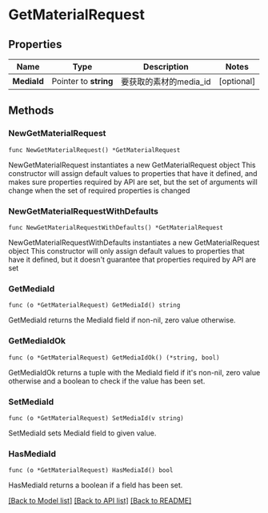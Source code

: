 # GetMaterialRequest

## Properties

Name | Type | Description | Notes
------------ | ------------- | ------------- | -------------
**MediaId** | Pointer to **string** | 要获取的素材的media_id | [optional] 

## Methods

### NewGetMaterialRequest

`func NewGetMaterialRequest() *GetMaterialRequest`

NewGetMaterialRequest instantiates a new GetMaterialRequest object
This constructor will assign default values to properties that have it defined,
and makes sure properties required by API are set, but the set of arguments
will change when the set of required properties is changed

### NewGetMaterialRequestWithDefaults

`func NewGetMaterialRequestWithDefaults() *GetMaterialRequest`

NewGetMaterialRequestWithDefaults instantiates a new GetMaterialRequest object
This constructor will only assign default values to properties that have it defined,
but it doesn't guarantee that properties required by API are set

### GetMediaId

`func (o *GetMaterialRequest) GetMediaId() string`

GetMediaId returns the MediaId field if non-nil, zero value otherwise.

### GetMediaIdOk

`func (o *GetMaterialRequest) GetMediaIdOk() (*string, bool)`

GetMediaIdOk returns a tuple with the MediaId field if it's non-nil, zero value otherwise
and a boolean to check if the value has been set.

### SetMediaId

`func (o *GetMaterialRequest) SetMediaId(v string)`

SetMediaId sets MediaId field to given value.

### HasMediaId

`func (o *GetMaterialRequest) HasMediaId() bool`

HasMediaId returns a boolean if a field has been set.


[[Back to Model list]](../README.md#documentation-for-models) [[Back to API list]](../README.md#documentation-for-api-endpoints) [[Back to README]](../README.md)


